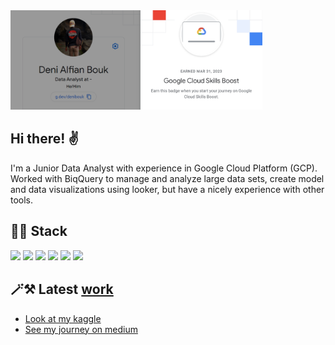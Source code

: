 <img src="./gcloud Skill-boost.png" width="80%" height="80%">
<br>

## Hi there! ✌️
I'm a Junior Data Analyst with experience in Google Cloud Platform (GCP). Worked with BiqQuery to manage and analyze large data sets, create model and data visualizations using looker, but have a nicely experience with other tools.

## 🧑‍💻 Stack
![](https://img.shields.io/badge/Tools-BigQuery-green) ![](https://img.shields.io/badge/Tools-sheet-green) ![](https://img.shields.io/badge/viz-Looker-blue) ![](https://img.shields.io/badge/viz-Tableau-blue) ![](https://img.shields.io/badge/Language-R-yellow) ![](https://img.shields.io/badge/Language-Python-yellow) 

## 🪄⚒️ Latest [work](g.dev/denibouk)
- [Look at my kaggle](https://www.kaggle.com/denialfianbouk)
- [See my journey on medium](https://medium.com/@denialvarado55)
